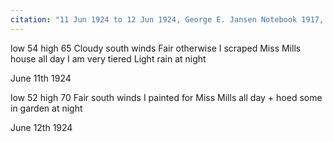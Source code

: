 ```yaml
---
citation: "11 Jun 1924 to 12 Jun 1924, George E. Jansen Notebook 1917, Tompkins County History Center"
---
```


low 54 high 65  Cloudy south winds  Fair otherwise  I scraped Miss Mills house all day  I am very tiered  Light rain at night

June 11th 1924

low 52 high 70  Fair south winds  I painted for Miss Mills all day + hoed some in garden at night

June 12th 1924


